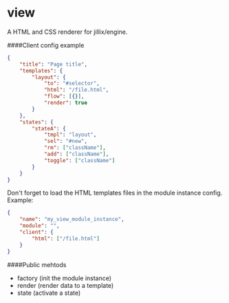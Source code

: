 # view
A HTML and CSS renderer for jillix/engine.

####Client config example
```json
{
    "title": "Page title",
    "templates": {
        "layout": {
            "to": "#selector",
            "html": "/file.html",
            "flow": [{}],
            "render": true
        }
    },
    "states": {
        "stateA": {
            "tmpl": "layout",
            "sel": "#new",
            "rm": ["className"],
            "add": ["className"],
            "toggle": ["className"]
        }
    }
}
```
Don't forget to load the HTML templates files in the module instance config.
Example:
```json
{
    "name": "my_view_module_instance",
    "module": "",
    "client": {
        "html": ["/file.html"]
    }
}
```
####Public mehtods
* factory (init the module instance)
* render (render data to a template)
* state (activate a state)